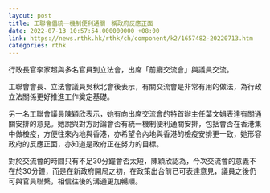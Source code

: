 ```yaml
---
layout: post
title: 工聯會倡統一機制便利通關　稱政府反應正面
date: 2022-07-13 10:57:54.000000000 +08:00
link: https://news.rthk.hk/rthk/ch/component/k2/1657482-20220713.htm
categories: rthk
---
```


行政長官李家超與多名官員到立法會，出席「前廳交流會」與議員交流。

工聯會會長、立法會議員吳秋北會後表示，有關交流會是非常有用的做法，為行政立法關係更好推進工作奠定基礎。

另一名工聯會議員陳穎欣表示，她有向出席交流會的特首辦主任葉文娟表達有關通關安排的意見。她說與對方討論會否有統一機制便利通關安排，包括會否在香港集中做檢疫，方便往來內地與香港，亦希望令內地與香港的檢疫安排更一致，她形容政府的反應正面，亦知道是政府正在努力的目標。

對於交流會的時間只有不足30分鐘會否太短，陳穎欣認為，今次交流會的意義不在於30分鐘，而是在新政府開局之初，在政策出台前已可表達意見，議員之後仍可與官員聯繫，相信往後的溝通更加暢順。
